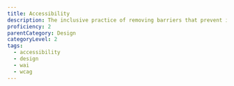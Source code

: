 ```yaml
---
title: Accessibility
description: The inclusive practice of removing barriers that prevent interaction with, or access to websites, by people with impairments or disabilities.
proficiency: 2
parentCategory: Design
categoryLevel: 2
tags:
  - accessibility
  - design
  - wai
  - wcag
---
```

